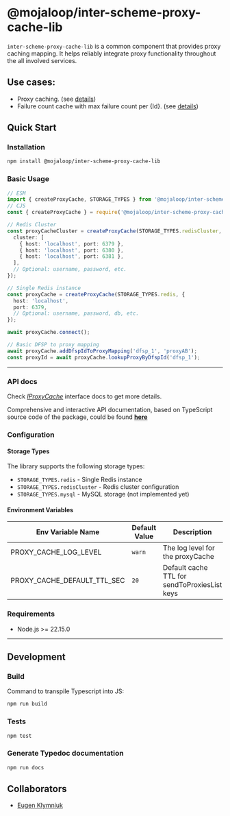# @mojaloop/inter-scheme-proxy-cache-lib

`inter-scheme-proxy-cache-lib` is a common component that provides proxy caching mapping.
It helps reliably integrate proxy functionality throughout the all involved services.

## Use cases:
 - Proxy caching. (see [details](https://github.com/infitx-org/uml_diagrams/blob/main/Proxy/Proxy%20pattern%20-%20happy%20path.png))
 - Failure count cache with max failure count per {Id}. (see [details](https://github.com/infitx-org/uml_diagrams/blob/main/Proxy/Proxy%20pattern%20-%20Lazy%20Discovery%20-%20No%20Oracles.png))

## Quick Start

### Installation

```bash
npm install @mojaloop/inter-scheme-proxy-cache-lib
```

### Basic Usage

```typescript
// ESM
import { createProxyCache, STORAGE_TYPES } from '@mojaloop/inter-scheme-proxy-cache-lib';
// CJS
const { createProxyCache } = require('@mojaloop/inter-scheme-proxy-cache-lib');

// Redis Cluster
const proxyCacheCluster = createProxyCache(STORAGE_TYPES.redisCluster, {
  cluster: [
    { host: 'localhost', port: 6379 },
    { host: 'localhost', port: 6380 },
    { host: 'localhost', port: 6381 },
  ],
  // Optional: username, password, etc.
});

// Single Redis instance
const proxyCache = createProxyCache(STORAGE_TYPES.redis, {
  host: 'localhost',
  port: 6379,
  // Optional: username, password, db, etc.
});

await proxyCache.connect();

// Basic DFSP to proxy mapping
await proxyCache.addDfspIdToProxyMapping('dfsp_1', 'proxyAB');
const proxyId = await proxyCache.lookupProxyByDfspId('dfsp_1');
```

---
### API docs
Check [_IProxyCache_](https://mojaloop.github.io/inter-scheme-proxy-cache-lib/interfaces/IProxyCache.html) interface docs to get more details.

Comprehensive and interactive API documentation, based on TypeScript source code of the package,
could be found [**here**](https://mojaloop.github.io/inter-scheme-proxy-cache-lib)

### Configuration

#### Storage Types
The library supports the following storage types:

- `STORAGE_TYPES.redis` - Single Redis instance
- `STORAGE_TYPES.redisCluster` - Redis cluster configuration
- `STORAGE_TYPES.mysql` - MySQL storage (not implemented yet)

#### Environment Variables
| Env Variable Name           | Default Value | Description                        |
|-----------------------------|---------------|------------------------------------|
| PROXY_CACHE_LOG_LEVEL       | `warn`        | The log level for the proxyCache |
| PROXY_CACHE_DEFAULT_TTL_SEC | `20`          | Default cache TTL for sendToProxiesList keys |


### Requirements

- Node.js >= 22.15.0

---
## Development

### Build

Command to transpile Typescript into JS:

```bash
npm run build
```

### Tests

```bash
npm test
```

### Generate Typedoc documentation

```bash
npm run docs
```

## Collaborators

- [Eugen Klymniuk](https://github.com/geka-evk)
